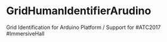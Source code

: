 # GridHumanIdentifierArudino
Grid Identification for Arduino Platform / Support for #ATC2017 #ImmersiveHall
